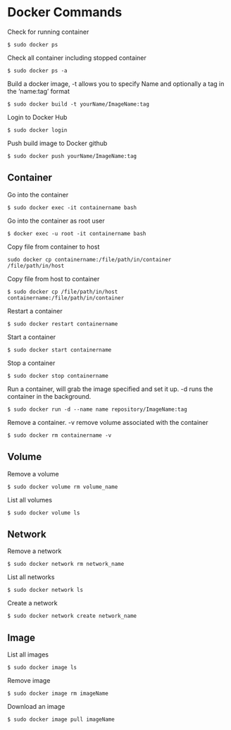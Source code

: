 # Docker Commands

Check for running container
```
$ sudo docker ps
```
Check all container including stopped container
```
$ sudo docker ps -a
```
Build a docker image, -t allows you to specify Name and optionally a tag in the ‘name:tag’ format
```
$ sudo docker build -t yourName/ImageName:tag
```
Login to Docker Hub
```
$ sudo docker login
```
Push build image to Docker github
```
$ sudo docker push yourName/ImageName:tag
```
## Container
Go into the container
```
$ sudo docker exec -it containername bash
```
Go into the container as root user
```
$ docker exec -u root -it containername bash
```
Copy file from container to host
```
sudo docker cp containername:/file/path/in/container /file/path/in/host
```
Copy file from host to container
```
$ sudo docker cp /file/path/in/host containername:/file/path/in/container
```
Restart a container
```
$ sudo docker restart containername
```
Start a container
```
$ sudo docker start containername
```
Stop a container
```
$ sudo docker stop containername
```
Run a container, will grab the image specified and set it up. -d runs the container in the background.
```
$ sudo docker run -d --name name repository/ImageName:tag
```
Remove a container. -v remove volume associated with the container
```
$ sudo docker rm containername -v
```

## Volume
Remove a volume
```
$ sudo docker volume rm volume_name
```
List all volumes
```
$ sudo docker volume ls
```

## Network
Remove a network
```
$ sudo docker network rm network_name
```
List all networks
```
$ sudo docker network ls
```
Create a network
```
$ sudo docker network create network_name
```

## Image
List all images
```
$ sudo docker image ls
```
Remove image
```
$ sudo docker image rm imageName
```
Download an image
```
$ sudo docker image pull imageName
```
